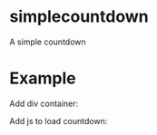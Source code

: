 # simplecountdown
A simple countdown

# Example
Add div container:
<div id="myCountdown"></div>

Add js to load countdown:
<script type="text/javascript">
  var deadline = '2016-08-15 15:00:00';
  SimpleCountdown.autoDisplay('myCountdown', deadline);
</script>

